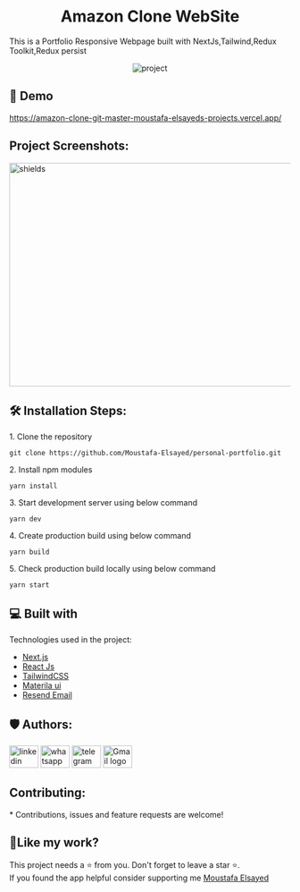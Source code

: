 <h1 align="center">Amazon Clone  WebSite</h1>
<P>This is a Portfolio Responsive Webpage built with NextJs,Tailwind,Redux Toolkit,Redux persist</P>
<p align="center"><img src="https://i.ibb.co/hWBtgQ9/amazon.png" alt="project"></p>

<h2>🚀 Demo</h2>

https://amazon-clone-git-master-moustafa-elsayeds-projects.vercel.app/
<h2>Project Screenshots:</h2>

<img src="https://i.ibb.co/hWBtgQ9/amazon.png" alt="shields" width="800" height="400&quot;/">


<h2>🛠️ Installation Steps:</h2>

<p>1. Clone the repository</p>

```
git clone https://github.com/Moustafa-Elsayed/personal-portfolio.git
```

<p>2. Install npm modules</p>

```
yarn install
```

<p>3. Start development server using below command</p>

```
yarn dev
```

<p>4. Create production build using below command</p>

```
yarn build
```

<p>5. Check production build locally using below command</p>

```
yarn start
```

  
  
<h2>💻 Built with</h2>

Technologies used in the project:

*  [Next.js](https://nextjs.org/)
*  [React Js](https://react.dev/learn) 
*  [TailwindCSS](https://tailwindcss.com/)  
*  [Materila ui](https://mui.com/material-ui/getting-started/) 
*  [Resend Email ](https://resend.com/emails/69382737-8835-4c5a-a6ed-12f5b160910c)






<h2>🛡️ Authors:</h2>
<div align="left">
  <a href="https://www.linkedin.com/in/mostafa-hashem-1b43822b9/"><img src="https://raw.githubusercontent.com/maurodesouza/profile-readme-generator/master/src/assets/icons/social/linkedin/default.svg" width="52" height="40" alt="linkedin logo" /></a>
 <a href="https://wa.me/201002602130"><img src="https://raw.githubusercontent.com/maurodesouza/profile-readme-generator/master/src/assets/icons/social/whatsapp/default.svg" width="52" height="40" alt="whatsapp logo" /></a>
  <a href="https://t.me/01002602130"><img src="https://raw.githubusercontent.com/maurodesouza/profile-readme-generator/master/src/assets/icons/social/telegram/default.svg" width="52" height="40" alt="telegram logo" /></a>
  <a href="mailto:moelsayed949@gmail.com"><img src="https://raw.githubusercontent.com/maurodesouza/profile-readme-generator/master/src/assets/icons/social/gmail/default.svg" width="52" height="40" alt="Gmail logo" /></a>

</div>

<h2> Contributing:</h2>
* Contributions, issues and feature requests are welcome!


<h2>💖Like my work?</h2>

This project needs a ⭐️ from you. Don't forget to leave a star ⭐️.   
If you found the app helpful consider supporting me 
[Moustafa Elsayed](https://github.com/Moustafa-Elsayed)
